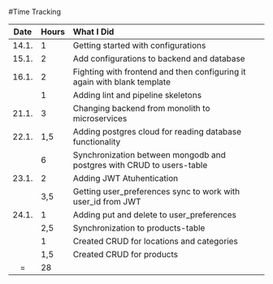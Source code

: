 #Time Tracking

| Date  | Hours | What I Did  |
| :---: | :---  | :---------- |
| 14.1. | 1     | Getting started with configurations |
| 15.1. | 2     | Add configurations to backend and database |
| 16.1. | 2     | Fighting with frontend and then configuring it again with blank template |
|       | 1     | Adding lint and pipeline skeletons |
| 21.1. | 3     | Changing backend from monolith to microservices |
| 22.1. | 1,5   | Adding postgres cloud for reading database functionality |
|       | 6     | Synchronization between mongodb and postgres with CRUD to users-table |
| 23.1. | 2     | Adding JWT Atuhentication |
|       | 3,5   | Getting user_preferences sync to work with user_id from JWT |
| 24.1. | 1     | Adding put and delete to user_preferences | 
|       | 2,5   | Synchronization to products-table |
|       | 1     | Created CRUD for locations and categories |
|       | 1,5   | Created CRUD for products |
| =     | 28    ||

